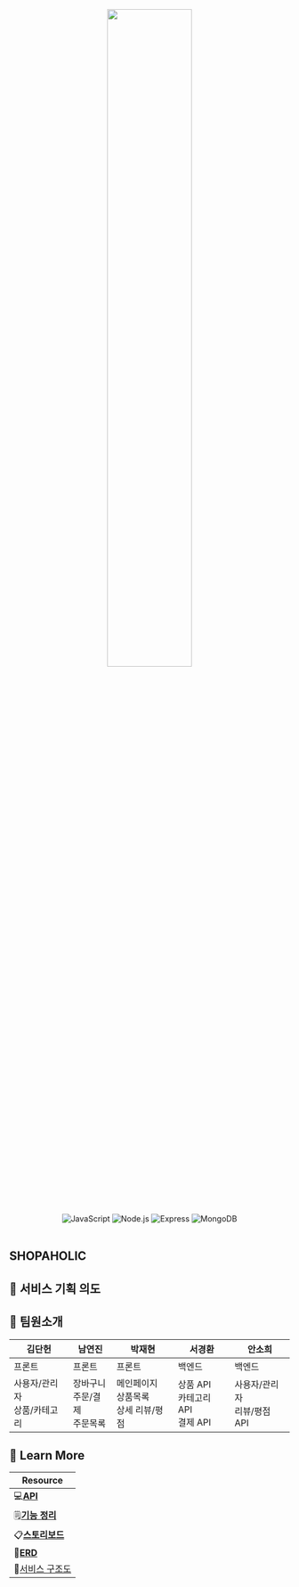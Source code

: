 <div align="center">
  <img width='55%' src='https://user-images.githubusercontent.com/78450157/185295480-5660eb01-11de-4149-a563-3e2ec13a0b73.png'/>
</div>

<br/>

<div align='center'>
  <img alt="JavaScript" src="https://img.shields.io/badge/JavaScript-F7DF1E?logo=JavaScript&logoColor=fff"/>
  <img alt="Node.js" src="https://img.shields.io/badge/Node.js-339933?logo=Node.js&logoColor=fff"/>
  <img alt="Express" src="https://img.shields.io/badge/Express-000000?logo=Express&logoColor=fff"/>
  <img alt="MongoDB" src="https://img.shields.io/badge/MongoDB-47A248?logo=MongoDB&logoColor=fff"/>
</div>

<br/>

## SHOPAHOLIC


## 📰 서비스 기획 의도


## 🙂 팀원소개
| 김단헌 | 남연진 | 박재현 | 서경환 | 안소희 |
| --------- | -------- | -------- | -------- | -------- |
| 프론트 | 프론트  | 프론트 | 백엔드 | 백엔드 |
| 사용자/관리자<br>상품/카테고리 | 장바구니<br>주문/결제<br>주문목록 | 메인페이지<br>상품목록<br>상세 리뷰/평점 | 상품 API<br>카테고리 API<br>결제 API | 사용자/관리자<br>리뷰/평점 API |



## 📌 Learn More

| Resource | 
| ------ |
| 💻[**API**](https://github.com/TeamGada/gada/wiki/API) | 
| 🗒[**기능 정리**](https://github.com/sghwan/shopaholic/wiki/service-feature) | 
| 📋[**스토리보드**](https://github.com/sghwan/shopaholic/wiki/service-frame) | 
| 🧰[**ERD**](https://github.com/TeamGada/gada/wiki/ERD) |  
| 🚂[서비스 구조도](https://github.com/TeamGada/gada/wiki/%EC%84%9C%EB%B9%84%EC%8A%A4-%EA%B5%AC%EC%A1%B0%EB%8F%84) | 


